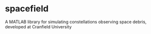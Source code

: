 # spacefield
A MATLAB library for simulating constellations observing space debris, developed at Cranfield University
